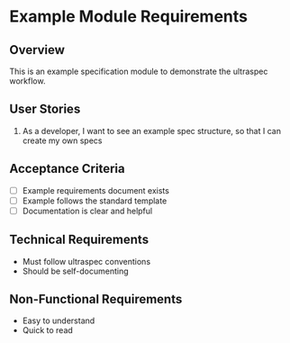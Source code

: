 # Example Module Requirements

## Overview
This is an example specification module to demonstrate the ultraspec workflow.

## User Stories
1. As a developer, I want to see an example spec structure, so that I can create my own specs

## Acceptance Criteria
- [ ] Example requirements document exists
- [ ] Example follows the standard template
- [ ] Documentation is clear and helpful

## Technical Requirements
- Must follow ultraspec conventions
- Should be self-documenting

## Non-Functional Requirements
- Easy to understand
- Quick to read
